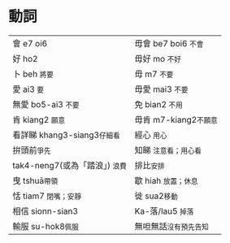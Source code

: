 # 動詞

|  |  |
| :--- | :--- |
| 會 e7 oi6 | 毋會 be7 boi6 `不會` |
| 好 ho2 | 毋好 mo `不好` |
| 卜 beh `將要` | 毋 m7 `不要` |
| 愛 ai3 `要` | 毋愛 mai3 `不要` |
| 無愛 bo5-ai3 `不要` | 免 bian2 `不用` |
| 肯 kiang2 `願意` | 毋肯 m7-kiang2`不願意` |
| 看詳睇 khang3-siang3`仔細看` | 經心 `用心` |
| 拚頭前`爭先` | 知睇 `注意看；用心看` |
| tak4-neng7\(或為「踏浪」\) `浪費` | 排比`安排` |
| 曳 tshuā`帶領` | 歇 hiah `放置；休息` |
| 恬 tiam7 `閉嘴；安靜` | 徙 sua2`移動` |
| 相信 sionn-sian3  | Ka-落/lau5 `掉落` |
| 輸服 su-hok8`佩服` | 無呾無話`沒有預先告知` |

